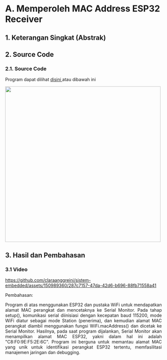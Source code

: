 # A. Memperoleh MAC Address ESP32 Receiver

## 1. Keterangan Singkat (Abstrak)

<p align="justify">

## 2. Source Code
### 2.1. Source Code

Program dapat dilihat <a href="https://github.com/claraanggreini/sistem-embedded/blob/master/JOB%202%20.1/JOB%202.1%20A/2.1_A/2.1_A.ino"> disini </a> atau dibawah ini

<img src="https://github.com/claraanggreini/sistem-embedded/assets/150989360/dfb04a79-e597-48cb-b34e-d996d0b5e63c" width="500">

## 3. Hasil dan Pembahasan

### 3.1 Video 
https://github.com/claraanggreini/sistem-embedded/assets/150989360/287c7157-47da-42d6-b696-88fb71558a41

Pembahasan:<br> 
<p align="justify">Program di atas menggunakan ESP32 dan pustaka WiFi untuk mendapatkan alamat MAC perangkat dan mencetaknya ke Serial Monitor. Pada tahap setup(), komunikasi serial diinisiasi dengan kecepatan baud 115200, mode WiFi diatur sebagai mode Station (penerima), dan kemudian alamat MAC perangkat diambil menggunakan fungsi WiFi.macAddress() dan dicetak ke Serial Monitor. Hasilnya, pada saat program dijalankan, Serial Monitor akan menampilkan alamat MAC ESP32, yakni dalam hal ini adalah "C8:F0:9E:F5:2E:6C". Program ini berguna untuk memantau alamat MAC yang unik untuk identifikasi perangkat ESP32 tertentu, memfasilitasi manajemen jaringan dan debugging.<br>
